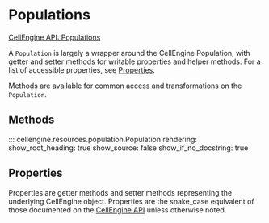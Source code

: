 # Populations

[CellEngine API: Populations](https://docs.cellengine.com/api/#populations)

A `Population` is largely a wrapper around the CellEngine Population, with
getter and setter methods for writable properties and helper methods. For a
list of accessible properties, see [Properties](#properties).

Methods are available for common access and transformations on the `Population`.

## Methods

::: cellengine.resources.population.Population
    rendering:
      show_root_heading: true
      show_source: false
      show_if_no_docstring: true

## Properties
Properties are getter methods and setter methods representing the underlying
CellEngine object. Properties are the snake_case equivalent of those documented on the
[CellEngine API](https://docs.cellengine.com/api/#populations) unless otherwise noted.
